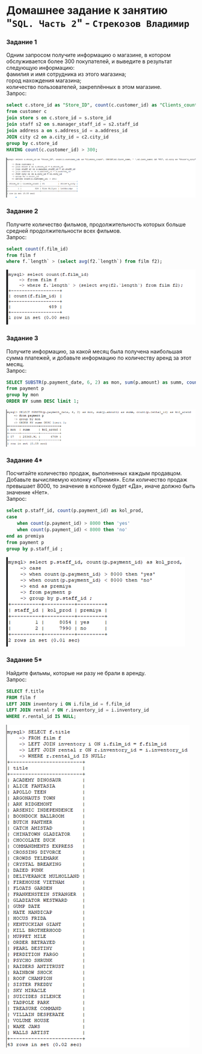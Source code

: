 # Домашнее задание к занятию "`SQL. Часть 2`" - `Стрекозов Владимир`

### Задание 1
Одним запросом получите информацию о магазине, в котором обслуживается более 300 покупателей, и выведите в результат следующую информацию:  
фамилия и имя сотрудника из этого магазина;  
город нахождения магазина;  
количество пользователей, закреплённых в этом магазине.  
Запрос:  
```sql
select c.store_id as "Store_ID", count(c.customer_id) as "Clients_count", CONCAT(s2.first_name, ' ',s2.last_name) AS "FI", c2.city as "Store's_city"  
from customer c  
join store s on c.store_id = s.store_id   
join staff s2 on s.manager_staff_id = s2.staff_id   
join address a on s.address_id = a.address_id   
JOIN city c2 on a.city_id = c2.city_id  
group by c.store_id  
HAVING count(c.customer_id) > 300;
```  
![](https://github.com/Svalker1989/SQL_Part2/blob/main/Z1.PNG)  
### Задание 2
Получите количество фильмов, продолжительность которых больше средней продолжительности всех фильмов.  
Запрос:  
```sql
select count(f.film_id)
from film f 
where f.`length` > (select avg(f2.`length`) from film f2);
```  
![](https://github.com/Svalker1989/SQL_Part2/blob/main/Z2.PNG)  
### Задание 3
Получите информацию, за какой месяц была получена наибольшая сумма платежей, и добавьте информацию по количеству аренд за этот месяц.  
Запрос:  
```sql
SELECT SUBSTR(p.payment_date, 6, 2) as mon, sum(p.amount) as summ, count(p.rental_id) as kol_arend
from payment p 
group by mon
ORDER BY summ DESC limit 1;
```  
![](https://github.com/Svalker1989/SQL_Part2/blob/main/Z3.PNG)  
### Задание 4*
Посчитайте количество продаж, выполненных каждым продавцом. Добавьте вычисляемую колонку «Премия». Если количество продаж превышает 8000, то значение в колонке будет «Да», иначе должно быть значение «Нет».  
Запрос:  
```sql
select p.staff_id, count(p.payment_id) as kol_prod,
case 
	when count(p.payment_id) > 8000 then 'yes'
	when count(p.payment_id) < 8000 then 'no'
end as premiya
from payment p 
group by p.staff_id ;
```  
![](https://github.com/Svalker1989/SQL_Part2/blob/main/Z4.PNG)  
### Задание 5*
Найдите фильмы, которые ни разу не брали в аренду.  
Запрос:  
```sql
SELECT f.title
FROM film f
LEFT JOIN inventory i ON i.film_id = f.film_id
LEFT JOIN rental r ON r.inventory_id = i.inventory_id
WHERE r.rental_id IS NULL;
```  
![](https://github.com/Svalker1989/SQL_Part2/blob/main/Z5.PNG)  
